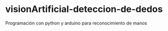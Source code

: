 # visionArtificial-deteccion-de-dedos
Programación con python y arduino para reconocimiento de manos
